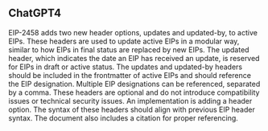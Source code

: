 ## ChatGPT4

EIP-2458 adds two new header options, updates and updated-by, to active EIPs. These headers are used to update active EIPs in a modular way, similar to how EIPs in final status are replaced by new EIPs. The updated header, which indicates the date an EIP has received an update, is reserved for EIPs in draft or active status. The updates and updated-by headers should be included in the frontmatter of active EIPs and should reference the EIP designation. Multiple EIP designations can be referenced, separated by a comma. These headers are optional and do not introduce compatibility issues or technical security issues. An implementation is adding a header option. The syntax of these headers should align with previous EIP header syntax. The document also includes a citation for proper referencing.
